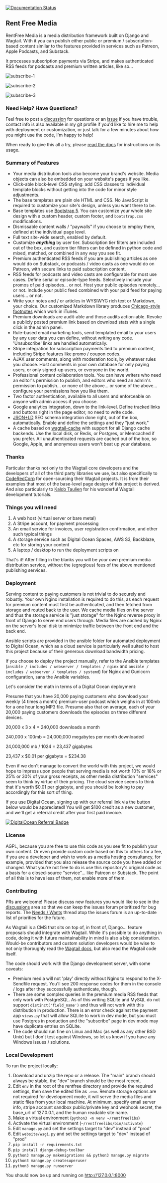 [![Documentation Status](https://readthedocs.org/projects/rentfreemedia/badge/?version=latest)](https://rentfreemedia.readthedocs.io/en/latest/?badge=latest)

## Rent Free Media

RentFree Media is a media distribution framework built on Django and Wagtail. With it you can publish either public or premium / subscription-based content similar to the features provided in services such as Patreon, Apple Podcasts, and Substack.

It processes subscription payments via Stripe, and makes authenticated RSS feeds for podcasts and premium written articles, like so...

![subscribe-1](https://raw.githubusercontent.com/RentFreeMedia/rentfreemedia/main/docs/img/readme1.jpg)

![subscribe-2](https://raw.githubusercontent.com/RentFreeMedia/rentfreemedia/main/docs/img/readme2.jpg)

![subscribe-3](https://raw.githubusercontent.com/RentFreeMedia/rentfreemedia/main/docs/img/readme3.jpg)

### Need Help? Have Questions?

Feel free to post a [discussion](https://github.com/RentFreeMedia/rentfreemedia/discussions) for questions or an [issue](https://github.com/RentFreeMedia/rentfreemedia/issues) if you have trouble, contact info is also available in my git profile if you'd like to hire me to help with deployment or customization, or just talk for a few minutes about how you might use the code, I'm happy to help!

When ready to give this all a try, please [read the docs](https://rentfreemedia.readthedocs.io/) for instructions on its usage.

### Summary of Features

* Your media distribution tools also become your brand's website. Media objects can also be embedded on your website's pages if you like.
* Click-able block-level CSS styling: add CSS classes to individual template blocks without getting into the code for minor style adjustments.
* The base templates are plain ole HTML and CSS. No JavaScript is required to customize your site's design, unless you want there to be.
* Base templates use [Bootstrap 5](https://getbootstrap.com/docs/5.0/getting-started/introduction/). You can customize your whole site design with a custom header, custom footer, and `bootstrap.css` modifications.
* Dismissable content walls / "paywalls" if you choose to employ them, defined at the individual page level.
* Full text site-wide search, enabled by default.
* Customize ***anything*** by user tier. Subscription tier filters are included out of the box, and custom tier filters can be defined in python code and mixed, matched, or combined in any way you see fit.
* Premium authenticated RSS feeds if you are publishing articles as one would do on Substack, or podcasts / video casts as one would do on Patreon, with secure links to paid subscription content.
* RSS feeds for podcasts and video casts are configurable for most use cases. Define serial or episode-type feeds. Selectively include your promos of paid episodes... or not. Host your public episodes remotely... or not. Include your public feed combined with your paid feed for paying users... or not.
* Write your notes and / or articles in WYSIWYG rich text or Markdown, your choice. Our customized Markdown library produces [Chicago-style footnotes](https://www.chicagomanualofstyle.org/tools_citationguide.html) which work in iTunes.
* Premium downloads are audit-able and those audits action-able. Revoke a publicly posted premium link based on download stats with a single click in the admin panel.
* Rule-based email marketing tools, send templated email to your users by any user data you can define, without writing any code. 'Unsubscribe' links are handled automatically.
* Stripe integration for subscription payments tied to premium content, including Stripe features like promo / coupon codes.
* AJAX user comments, along with moderation tools, by whatever rules you choose.  Host comments in your own database for only paying users, or only signed-up users, or everyone in the world.
* Professional content collaboration tools. You can have writers who need an editor's permission to publish, and editors who need an admin's permission to publish... or none of the above... or some of the above... configure your permissions how you like them.
* Two factor authentication, available to all users and enforceable on anyone with admin access if you choose.
* Google analytics integration, down to the link-level. Define tracked links and buttons right in the page editor, no need to write code.
* [JSON+LD](https://json-ld.org/) SEO schema integration done right, out of the box, automatically.  Enable and define the settings and they "just work."
* A cache based on [wagtail-cache](https://docs.coderedcorp.com/wagtail-cache/) with support for all Django cache backends. Use the local disk, or Redis, or Postgres, or Memcached if you prefer. All unauthenticated requests are cached out of the box, so Google, Apple, and anonymous users won't beat up your database.

### Thanks
 
Particular thanks not only to the Wagtail core developers and the developers of all of the third party libraries we use, but also specifically to [CodeRedCorp](https://www.coderedcorp.com) for open-sourcing their Wagtail projects. It is from their examples that most of the base-level page design of this project is derived. And also particularly to [Kalob Taulien](https://github.com/KalobTaulien) for his wonderful Wagtail development tutorials. 

### Things you will need

1. A web host (virtual server or bare metal)
2. A Stripe account, for payment processing
3. An email service for invoices, user registration confirmation, and other such typical things
4. A storage service such as Digital Ocean Spaces, AWS S3, Backblaze, etc for storing your content
5. A laptop / desktop to run the deployment scripts on

That's it!  After filling in the blanks you will be *your own* premium media distribution service, without the (egregious) fees of the above mentioned publishing services.

### Deployment

Serving content to paying customers is not trivial to do securely and robustly. Your own Nginx installation is required to do this, as each request for premium content must first be authenticated, and then fetched from storage and routed back to the user. We cache media files on the server and thus the storage service is "just storage" for the Nginx reverse proxy in front of Django to serve end users through.  Media files are cached by Nginx on the server's local disk to minimize traffic between the front end and the back end. 

Ansible scripts are provided in the ansible folder for automated deployment to Digital Ocean, which as a cloud service is particularly well suited to host this project because of their generous download bandwidth pricing.

If you choose to deploy the project manually, refer to the Ansible templates (`ansible / includes / webserver / templates / nginx` and `ansible / includes / webserver / templates / systemd`) for Nginx and Gunicorn configuration, sans the Ansible variables. 

Let's consider the math in terms of a Digital Ocean deployment:

Presume that you have 20,000 paying customers who download your weekly (4 times a month) premium-user podcast which weighs in at 100mb for a one hour long MP3 file.  Presume also that on average, each of your 20,000 paying customers downloads the episodes on three different devices.

20,000 x 3 x 4 = 240,000 downloads a month

240,000 x 100mb = 24,000,000 megabytes per month downloaded

24,000,000 mb / 1024 = 23,437 gigabytes

23,437 x $0.01 per gigabyte = $234.38

Even if we don't manage to convert the world with this project, we would hope to impress upon people that serving media is not worth 10% or 18% or 25% or 30% of your gross receipts, as other media distribution "services" seem to think by virtue of their pricing. The cloud service seems to think that it's worth $0.01 per gigabyte, and you should be looking to pay accordingly for this sort of thing.

If you use Digital Ocean, signing up with our referral link via the button below would be appreciated!  You will get $100 credit as a new customer, and we'll get a referral credit after your first paid invoice.

<a href="https://www.digitalocean.com/?refcode=17eecba47b58&utm_campaign=Referral_Invite&utm_medium=Referral_Program&utm_source=badge"><img src="https://web-platforms.sfo2.cdn.digitaloceanspaces.com/WWW/Badge%201.svg" alt="DigitalOcean Referral Badge" /></a>

### License

AGPL, because you are free to use this code as you see fit to publish your own content. Or even provide custom code based on this to others for a fee, if you are a developer and wish to work as a media hosting consultancy, for example, provided that you also release the source code you have added or changed. What you're not free to do is use this repository's original code as a basis for a closed-source "service"... like Patreon or Substack.  The point of all this is to have less of them, not enable more of them.

### Contributing

PRs are welcome! Please discuss new features you would like to see in the [discussions](https://github.com/RentFreeMedia/rentfreemedia/discussions) area so that we can keep the issues forum prioritized for bug reports. The [Needs / Wants](https://github.com/RentFreeMedia/rentfreemedia/issues/2) thread atop the issues forum is an up-to-date list of priorities for the future.

As Wagtail is a CMS that sits on top of, in front of, Django... feature proposals should integrate with Wagtail. While it's possible to do anything in code, doing it with future maintainability in mind is also a big consideration. Would-be contributors and custom solution developers would be wise to not only thoroughly read the [Wagtail docs](https://docs.wagtail.org), but also read the Wagtail code itself. 

The code should work with the Django development server, with some caveats:

* Premium media will not 'play' directly without Nginx to respond to the X-Sendfile request. You'll see 200 response codes for them in the console / logs after they successfully authenticate, though.
* There are some complex queries in the premium media RSS feeds that only work with PostgreSQL. As of this writing SQLite and MySQL do not support `distinct('field_name')` and thus will not work with this distribution in production. There is an error check against the payment app `views.py` that will allow SQLite to work in dev mode, but you must use Postgres in production and the "subscribe" page in dev mode may have duplicate entries on SQLite.
* The code should run fine on Linux and Mac (as well as any other BSD Unix) but I don't test against Windows, so let us know if you have any Windows issues / solutions.

### Local Development

To run the project locally:

1. Download and unzip the repo or a release. The "main" branch should always be stable, the "dev" branch should be the most recent.
2. Edit `env` in the root of the rentfree directory and provide the required settings, then save the edited file as `.env`. Remote storage options are not required for development mode, it will serve the media files and static files from your local machine. At minimum, specify email server info, stripe account sandbox public/private key and webhook secret, the base_url of 127.0.0.1, and the human readable site name.
3. Make a virtual environment (`python3 -m venv ~/rentfreelibs`)
4. Activate the virtual environment (`~/rentfreelibs/bin/activate`)
5. Edit `manage.py` and set the settings target to "dev" instead of "prod"
6. Edit `website/wsgi.py` and set the settings target to "dev" instead of "prod"
7. `pip install -r requirements.txt`
8. `pip install django-debug-toolbar`
9. `python3 manage.py makemigrations && python3 manage.py migrate`
10. `python3 manage.py createsuperuser`
11. `python3 manage.py runserver`

You should now be up and running on http://127.0.0.1:8000

